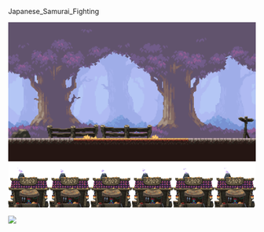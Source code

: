 Japanese_Samurai_Fighting


![](https://github.com/VitRod/Japanese_Samurai_Fighting/blob/main/img/background.png)
![](https://github.com/VitRod/Japanese_Samurai_Fighting/blob/main/img/shop.png)

![](https://pbs.twimg.com/media/FcS8nN_XEAATTCQ?format=png&name=small)

